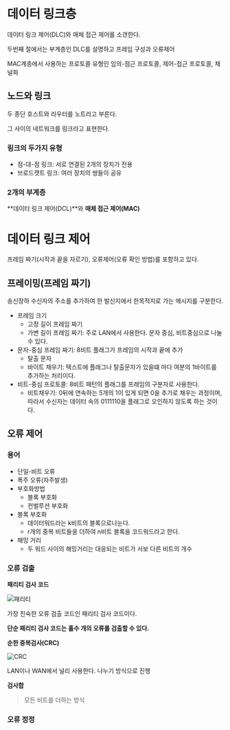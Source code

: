 # 데이터 링크층
데이터 링크 제어(DLC)와 매체 접근 제어를 소갠한다.

두번째 절에서는 부계층인 DLC를 설명하고 프레임 구성과 오류제어

MAC계층에서 사용하는 프로토콜 유형인 임의-점근 프로토콜, 제어-접근 프로토콜, 채널화

## 노드와 링크

두 종단 호스트와 라우터를 노트라고 부른다.

그 사이의 네트워크를 링크라고 표현한다.

### 링크의 두가지 유형

- 점-대-점 링크: 서로 연결된 2개의 장치가 전용
- 브로드캣트 링크: 여러 장치의 쌍들이 공유

### 2개의 부계층

**데이터 링크 제어(DCL)**와 **매체 접근 제어(MAC)**

# 데이터 링크 제어

프레임 짜기(시작과 끝을 자르기), 오류제어(오류 확인 방법)를 포함하고 있다.

## 프레이밍(프레임 짜기)

송신장하 수신자의 주소를 추가하여 한 발신지에서 한목적지로 가는 메시지를 구분한다.

- 프레임 크기
    - 고정 길이 프레임 짜기
    - 가변 길이 프레임 짜기: 주로 LAN에서 사용한다. 문자 중심, 비트중심으로 나눌 수 있다.
- 문자-중심 프레임 짜기: 8비트 플래그가 프레임의 시작과 끝에 추가
    - 탈출 문자
    - 바이트 채우기: 텍스트에 플래그나 탈출문자가 있을떄 마다 여분의 1바이트를 추가하는 처리이다.
- 비트-중심 프로토콜: 8비트 패턴의 플래그를 프레임의 구분자로 사용한다.
    - 비트채우기: 0뒤에 연속하는 5개의 1이 있게 되면 0을 추가로 채우는 과정이며, 따라서 수신자는 데이터 속의 0111110을 플래그로 오인하지 않도록 하는 것이다.

## 오류 제어

### 용어

- 단일-비트 오류
- 폭주 오류(자주발생)
- 부호화방법
    - 블록 부호화
    - 컨벌루션 부호화
- 블록 부호화
    - 데이터워드라는 k비트의 블록으로나눈다.
    - r개의 중복 비트들을 더하여 n비트 블록을 코드워드라고 한다.
- 해밍 거리
    - 두 워드 사이의 해밍거리는 대응되는 비트가 서보 다른 비트의 개수

### 오류 검출

**패리티 검사 코드**

![패리티](https://github.com/Mechuleeare/Meturial-Client/assets/100929676/ad6e1992-b75f-46db-8460-619e00282ad3)


가장 친숙한 오류 검출 코드인 패리티 검사 코드이다.

**단순 패리티 검사 코드는 홀수 개의 오류를 검출할 수 있다.**

**순한 중복검사(CRC)**

![CRC](https://github.com/Mechuleeare/Meturial-Client/assets/100929676/bef7cc20-330e-4c81-9e9e-16bfa5bf4dd7)

LAN이나 WAN에서 널리 사용한다. 나누기 방식으로 진행

**검사합**

> 모든 비트를 더하는 방식
> 

### 오류 정정